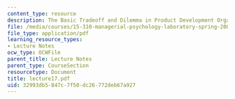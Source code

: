 ```yaml
---
content_type: resource
description: The Basic Tradeoff and Dilemma in Product Development Organization
file: /media/courses/15-310-managerial-psychology-laboratory-spring-2003/32993db5847c7f50dc26772deb67a927_lecture17.pdf
file_type: application/pdf
learning_resource_types:
- Lecture Notes
ocw_type: OCWFile
parent_title: Lecture Notes
parent_type: CourseSection
resourcetype: Document
title: lecture17.pdf
uid: 32993db5-847c-7f50-dc26-772deb67a927
---
```

